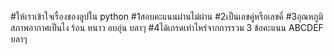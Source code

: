 #ให้เราเข้าใจเรื่องของลูปใน python
#1สอบคะแนนผ่านไม่ผ่าน
#2เป็นเลขคู่หรือเลขคี่
#3อุณหภูมิสภาพอากาศเป็นไง ร้อน หนาว อบอุ่น บลาๆ
#4ได้เกรดเท่าไหร่จากการรวม 3 ข้อคะแนน ABCDEF บลาๆ